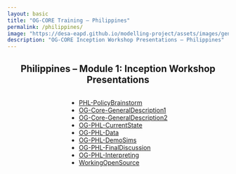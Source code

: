 ```yaml
---
layout: basic
title: "OG-CORE Training – Philippines"
permalink: /philippines/
image: "https://desa-eapd.github.io/modelling-project/assets/images/gen/blog/og-philippines.jpeg"
description: "OG-CORE Inception Workshop Presentations – Philippines"
---
```


<div style="max-width: 900px; margin: 0 auto; text-align: center;">

## Philippines – Module 1: Inception Workshop Presentations

<ul style="display: inline-block; text-align: left;">
  <li><a href="https://eapd-drb.github.io/og-model/philippines/PHL-PolicyBrainstorm.pdf">PHL-PolicyBrainstorm</a></li>
  <li><a href="https://eapd-drb.github.io/og-model/philippines/OG-Core-GeneralDescription1.pdf">OG-Core-GeneralDescription1</a></li>
  <li><a href="https://eapd-drb.github.io/og-model/philippines/OG-Core-GeneralDescription2.pdf">OG-Core-GeneralDescription2</a></li>
  <li><a href="https://eapd-drb.github.io/og-model/philippines/OG-PHL-CurrentState.pdf">OG-PHL-CurrentState</a></li>
  <li><a href="https://eapd-drb.github.io/og-model/philippines/OG-PHL-Data.pdf">OG-PHL-Data</a></li>
  <li><a href="https://eapd-drb.github.io/og-model/philippines/OG-PHL-DemoSims.pdf">OG-PHL-DemoSims</a></li>
  <li><a href="https://eapd-drb.github.io/og-model/philippines/OG-PHL-FinalDiscussion.pdf">OG-PHL-FinalDiscussion</a></li>
  <li><a href="https://eapd-drb.github.io/og-model/philippines/OG-PHL-Interpreting.pdf">OG-PHL-Interpreting</a></li>
  <li><a href="https://eapd-drb.github.io/og-model/philippines/WorkingOpenSource.pdf">WorkingOpenSource</a></li>
</ul>

</div>
